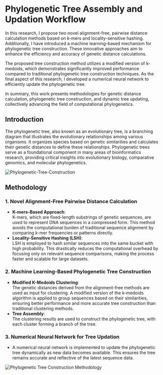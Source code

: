 # Phylogenetic Tree Assembly and Updation Workflow

In this research, I propose two novel alignment-free, pairwise distance calculation methods based on k-mers and locality-sensitive hashing. Additionally, I have introduced a machine learning-based mechanism for phylogenetic tree construction. These innovative approaches aim to enhance the efficiency and accuracy of genetic distance calculations.

The proposed tree construction method utilizes a modified version of k-medoids, which demonstrates significantly improved performance compared to traditional phylogenetic tree construction techniques. As the final aspect of this research, I developed a numerical neural network to efficiently update the phylogenetic tree.

In summary, this work presents  methodologies for genetic distance calculation, phylogenetic tree construction, and dynamic tree updating, collectively advancing the field of computational phylogenetics.


## Introduction

The phylogenetic tree, also known as an evolutionary tree, is a branching diagram that illustrates the evolutionary relationships among various organisms. It organizes species based on genetic similarities and calculates their genetic distances to define these relationships. Phylogenetic trees serve as a foundational component in many areas of bioinformatics research, providing critical insights into evolutionary biology, comparative genomics, and molecular phylogenetics.

![Phylogenetic-Tree-Construction](https://raw.githubusercontent.com/ngimhana/Phylogenetic_tree_construction/master/Diagram/phylogenetic-tree.png)


## **Methodology**  

### **1. Novel Alignment-Free Pairwise Distance Calculation**
- **K-mers-Based Approach**:  
  K-mers, which are fixed-length substrings of genetic sequences, are used to represent DNA sequences in a compressed form. This method avoids the computational burden of traditional sequence alignment by comparing k-mer frequencies or patterns directly.  
- **Locality-Sensitive Hashing (LSH)**:  
  LSH is employed to hash similar sequences into the same bucket with high probability. This drastically reduces the computational overhead by focusing only on relevant sequence comparisons, making the process faster and scalable for large datasets.  

### **2. Machine Learning-Based Phylogenetic Tree Construction**
- **Modified K-Medoids Clustering**:  
  The genetic distances derived from the alignment-free methods are used as input for clustering. A modified version of the k-medoids algorithm is applied to group sequences based on their similarities, ensuring better performance and more accurate tree construction than traditional clustering methods.  
- **Tree Assembly**:  
  The clustering results are used to construct the phylogenetic tree, with each cluster forming a branch of the tree.  

### **3. Numerical Neural Network for Tree Updation**
- A numerical neural network is implemented to update the phylogenetic tree dynamically as new data becomes available. This ensures the tree remains accurate and reflective of the latest sequence data.  

![Phylogenetic Tree Construction Methodology](https://raw.githubusercontent.com/ngimhana/Phylogenetic_tree_construction/master/Diagram/mehodology.png)  
